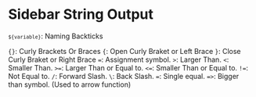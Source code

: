 # Sidebar String Output

<code>`${variable}`</code>: Naming Backticks

```{}```: Curly Brackets Or Braces
```{```: Open Curly Braket or Left Brace
```}```: Close Curly Braket or Right Brace
```=```: Assignment symbol.
```>```: Larger Than.
```<```: Smaller Than.
```>=```: Larger Than or Equal to.
```<=```: Smaller Than or Equal to.
```!=```: Not Equal to.
```/```: Forward Slash.
```\```: Back Slash.
```=```: Single equal.
```=>```: Bigger than symbol. (Used to arrow function)
